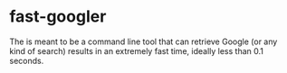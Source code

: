 # fast-googler
The is meant to be a command line tool that can retrieve Google (or any kind of search) results in an extremely fast time, ideally less than 0.1 seconds.
